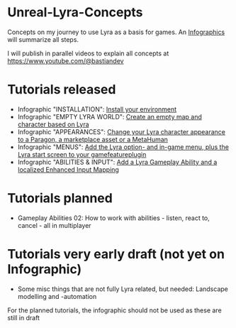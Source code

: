 # Unreal-Lyra-Concepts
Concepts on my journey to use Lyra as a basis for games.
An [Infographics](https://github.com/DeveloperBastian/Unreal-Lyra-Concepts/blob/main/infographics/Unreal%20Lyra.pdf) will summarize all steps.

I will publish in parallel videos to explain all concepts at https://www.youtube.com/@bastiandev

# Tutorials released
*	Infographic "INSTALLATION": [Install your environment](https://youtu.be/frpAzIuGLDU)
*	Infographic "EMPTY LYRA WORLD": [Create an empty map and character based on Lyra](https://youtu.be/hO8OWLWLD6o)
*	Infographic "APPEARANCES": [Change your Lyra character appearance to a Paragon, a marketplace asset or a MetaHuman](https://youtu.be/iBne_Sgu6N8)
*	Infographic "MENUS": [Add the Lyra option- and in-game menu, plus the Lyra start screen to your gamefeatureplugin](https://youtu.be/kBAs5O_YpzY)
*	Infographic "ABILITIES & INPUT": [Add a Lyra Gameplay Ability and a localized Enhanced Input Mapping](https://youtu.be/S9gZdC_4DOI)

# Tutorials planned
*	Gameplay Abilities 02: How to work with abilities - listen, react to, cancel - all in multiplayer

# Tutorials very early draft (not yet on Infographic)
*	Some misc things that are not fully Lyra related, but needed: Landscape modelling and -automation

For the planned tutorials, the infographic should not be used as these are still in draft




